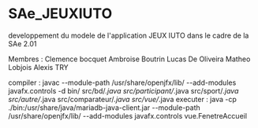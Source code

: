 # SAe_JEUXIUTO
developpement du modele de l'application JEUX IUTO dans le cadre de la SAe 2.01

Membres :
Clemence bocquet
Ambroise Boutrin
Lucas De Oliveira
Matheo Lobjois
Alexis TRY

compiler : javac --module-path /usr/share/openjfx/lib/ --add-modules javafx.controls -d bin/ src/bd/*.java src/participant/*.java src/sport/*.java src/autre/*.java src/comparateur/*.java src/vue/*.java
executer : java -cp ./bin:/usr/share/java/mariadb-java-client.jar --module-path /usr/share/openjfx/lib/ --add-modules javafx.controls vue.FenetreAccueil
